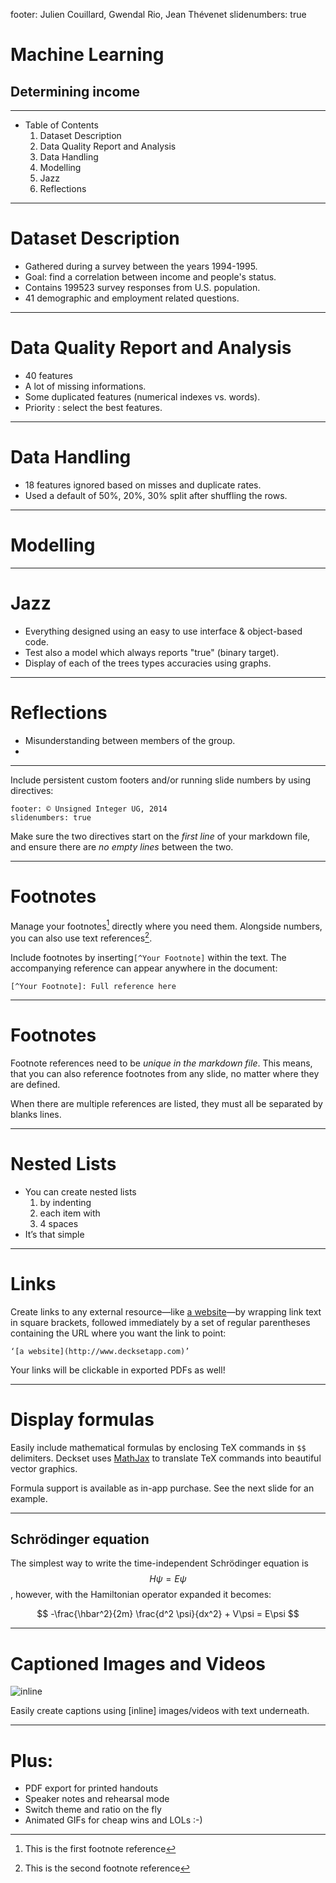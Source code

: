 footer: Julien Couillard, Gwendal Rio, Jean Thévenet 
slidenumbers: true

# Machine Learning
## Determining income 

---

- Table of Contents
    1. Dataset Description
    1. Data Quality Report and Analysis
    1. Data Handling
	1. Modelling
	1. Jazz
	1. Reflections


---

# Dataset Description

- Gathered during a survey between the years 1994-1995. 
- Goal: find a correlation between income and people's status.
- Contains 199523 survey responses from U.S. population.
- 41 demographic and employment related questions.

---

# Data Quality Report and Analysis

- 40 features 
- A lot of missing informations. 
- Some duplicated features (numerical indexes vs. words).
- Priority : select the best features.

---

# Data Handling

- 18 features ignored based on misses and duplicate rates.
- Used a default of 50%, 20%, 30% split after shuffling the rows.

---

# Modelling

---

# Jazz

- Everything designed using an easy to use interface & object-based code.
- Test also a model which always reports "true" (binary target).
- Display of each of the trees types accuracies using graphs.

---

# Reflections

- Misunderstanding between members of the group.
- 
---

Include persistent custom footers and/or running slide numbers by using directives: 

```
footer: © Unsigned Integer UG, 2014 
slidenumbers: true
```

Make sure the two directives start on the *first line* of your markdown file, and ensure there are *no empty lines* between the two. 

---

# Footnotes

Manage your footnotes[^1] directly where you need them. Alongside numbers, you can also use text references[^Sample Footnote].

Include footnotes by inserting`[^Your Footnote]` within the text. The accompanying reference can appear anywhere in the document:

`[^Your Footnote]: Full reference here`

[^1]: This is the first footnote reference

[^Sample Footnote]: This is the second footnote reference

---

# Footnotes

Footnote references need to be *unique in the markdown file*. This means, that you can also reference footnotes from any slide, no matter where they are defined.

When there are multiple references are listed, they must all be separated by blanks lines.

---


# Nested Lists

- You can create nested lists
    1. by indenting
    1. each item with 
    1. 4 spaces
- It’s that simple

---

# Links

Create links to any external resource—like [a website](http://www.decksetapp.com)—by wrapping link text in square brackets, followed immediately by a set of regular parentheses containing the URL where you want the link to point:

`‘[a website](http://www.decksetapp.com)’`

Your links will be clickable in exported PDFs as well! 

---

# Display formulas

Easily include mathematical formulas by enclosing TeX commands in `$$` delimiters. Deckset uses [MathJax](http://www.mathjax.org/) to translate TeX commands into beautiful vector graphics.

Formula support is available as in-app purchase. See the next slide for an example.

<a name="formulas"></a>

---

## Schrödinger equation

The simplest way to write the time-independent Schrödinger equation is $$H\psi = E\psi$$, however, with the Hamiltonian operator expanded it becomes:

$$
-\frac{\hbar^2}{2m} \frac{d^2 \psi}{dx^2} + V\psi = E\psi
$$

---

# Captioned Images and Videos

![inline](room.jpg)

Easily create captions using [inline] images/videos with text underneath.

---

# Plus: 

- PDF export for printed handouts
- Speaker notes and rehearsal mode
- Switch theme and ratio on the fly
- Animated GIFs for cheap wins and LOLs :-)
